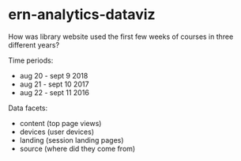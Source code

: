 # ern-analytics-dataviz

How was library website used the first few weeks of courses in three different years?

Time periods: 

- aug 20 - sept 9 2018
- aug 21 - sept 10 2017
- aug 22 - sept 11 2016

Data facets:

- content (top page views)
- devices (user devices) 
- landing (session landing pages)
- source (where did they come from) 
